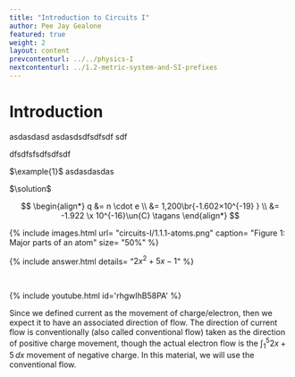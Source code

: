 ```yaml
---
title: "Introduction to Circuits I"
author: Pee Jay Gealone
featured: true
weight: 2
layout: content
prevcontenturl: ../../physics-I
nextcontenturl: ../1.2-metric-system-and-SI-prefixes
---
```




# Introduction

asdasdasd
asdasdsdfsdfsdf
sdf

dfsdfsfsdfsdfsdf


$\example{1}$ 
asdasdasdas

$\solution$ 

$$
\begin{align*}
    q   &= n \cdot e \\
        &= 1,200\br{-1.602×10^{-19} } \\
        &= -1.922 \x 10^{-16}\un{C}   \tagans
\end{align*}
$$





{% include images.html 
    url= "circuits-I/1.1.1-atoms.png" 
    caption= "Figure 1: Major parts of an atom"
    size= "50%"
%}



{% include answer.html 
    details= "$2x^2+5x-1$"
%} 

<br>

{% include youtube.html 
    id='rhgwIhB58PA' 
%}


Since we defined current as the movement of charge/electron, then we expect it to have an associated direction of flow. The direction of current flow is conventionally (also called conventional flow) taken as the direction of positive charge movement, though the actual electron flow is the $\int_1^5 2x+5\,dx$ movement of negative charge. In this material, we will use the conventional flow.